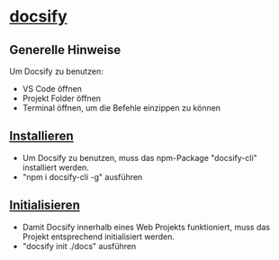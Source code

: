 # [docsify](https://docsify.js.org/#/)

## Generelle Hinweise
Um Docsify zu benutzen:
* VS Code öffnen
* Projekt Folder öffnen
* Terminal öffnen, um die Befehle einzippen zu können

## [Installieren](https://docsify.js.org/#/quickstart)
* Um Docsify zu benutzen, muss das npm-Package "docsify-cli" installiert werden.
* "npm i docsify-cli -g" ausführen

## [Initialisieren](https://docsify.js.org/#/quickstart?id=initialize)
* Damit Docsify innerhalb eines Web Projekts funktioniert, muss das Projekt entsprechend initialisiert werden.
* "docsify init ./docs" ausführen
